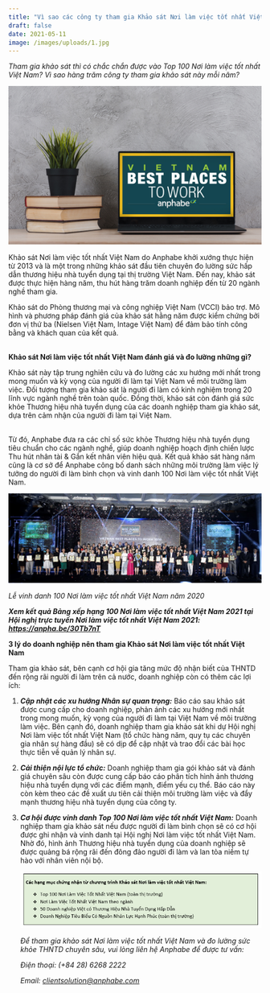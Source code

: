 ```yaml
---
title: "Vì sao các công ty tham gia Khảo sát Nơi làm việc tốt nhất Việt Nam? "
draft: false
date: 2021-05-11
image: /images/uploads/1.jpg
---
```

*Tham gia khảo sát thì có chắc chắn được vào Top 100 Nơi làm việc tốt nhất Việt Nam? Vì sao hàng trăm công ty tham gia khảo sát này mỗi năm?*

![Nơi làm việc tốt nhất Việt Nam](/images/uploads/1.jpg "Nơi làm việc tốt nhất Việt Nam")

Khảo sát Nơi làm việc tốt nhất Việt Nam do Anphabe khởi xướng thực hiện từ 2013 và là một trong những khảo sát đầu tiên chuyên đo lường sức hấp dẫn thương hiệu nhà tuyển dụng tại thị trường Việt Nam. Đến nay, khảo sát được thực hiện hàng năm, thu hút hàng trăm doanh nghiệp đến từ 20 ngành nghề tham gia. 

Khảo sát do Phòng thương mại và công nghiệp Việt Nam (VCCI) bảo trợ. Mô hình và phương pháp đánh giá của khảo sát hằng năm được kiểm chứng bởi đơn vị thứ ba (Nielsen Việt Nam, Intage Việt Nam) để đảm bảo tính công bằng và khách quan của kết quả.

\
**Khảo sát Nơi làm việc tốt nhất Việt Nam đánh giá và đo lường những gì?**

Khảo sát này tập trung nghiên cứu và đo lường các xu hướng mới nhất trong mong muốn và kỳ vọng của người đi làm tại Việt Nam về môi trường làm việc. Đối tượng tham gia khảo sát là người đi làm có kinh nghiệm trong 20 lĩnh vực ngành nghề trên toàn quốc. Đồng thời, khảo sát còn đánh giá sức khỏe Thương hiệu nhà tuyển dụng của các doanh nghiệp tham gia khảo sát, dựa trên cảm nhận của người đi làm tại Việt Nam.

\
Từ đó, Anphabe đưa ra các chỉ số sức khỏe Thương hiệu nhà tuyển dụng tiêu chuẩn cho các ngành nghề, giúp doanh nghiệp hoạch định chiến lược Thu hút nhân tài & Gắn kết nhân viên hiệu quả. Kết quả khảo sát hàng năm cũng là cơ sở để Anphabe công bố danh sách những môi trường làm việc lý tưởng do người đi làm bình chọn và vinh danh 100 Nơi làm việc tốt nhất Việt Nam.

![100 nơi làm việc tốt nhất Việt Nam](/images/uploads/top-100.jpg "100 nơi làm việc tốt nhất Việt Nam")

*Lễ vinh danh 100 Nơi làm việc tốt nhất Việt Nam năm 2020*

***Xem kết quả Bảng xếp hạng 100 Nơi làm việc tốt nhất Việt Nam 2021 tại Hội nghị trực tuyến Nơi làm việc tốt nhất Việt Nam 2021: <https://anpha.be/30Tb7nT>*** 



**3 lý do doanh nghiệp nên tham gia Khảo sát Nơi làm việc tốt nhất Việt Nam**

Tham gia khảo sát, bên cạnh cơ hội gia tăng mức độ nhận biết của THNTD đến rộng rãi người đi làm trên cả nước, doanh nghiệp còn có thêm các lợi ích: 

1. ***Cập nhật các xu hướng Nhân sự quan trọng:*** Báo cáo sau khảo sát được cung cấp cho doanh nghiệp, phản ánh các xu hướng mới nhất trong mong muốn, kỳ vọng của người đi làm tại Việt Nam về môi trường làm việc. Bên cạnh đó, doanh nghiệp tham gia khảo sát khi dự Hội nghị Nơi làm việc tốt nhất Việt Nam (tổ chức hàng năm, quy tụ các chuyên gia nhân sự hàng đầu) sẽ có dịp để cập nhật và trao đổi các bài học thực tiễn về quản lý nhân sự.  
2. ***Cải thiện nội lực tổ chức:*** Doanh nghiệp tham gia gói khảo sát và đánh giá chuyên sâu còn được cung cấp báo cáo phân tích hình ảnh thương hiệu nhà tuyển dụng với các điểm mạnh, điểm yếu cụ thể. Báo cáo này còn kèm theo các đề xuất ưu tiên cải thiện môi trường làm việc và đẩy mạnh thương hiệu nhà tuyển dụng của công ty.  
3. ***Cơ hội được vinh danh Top 100 Nơi làm việc tốt nhất Việt Nam:*** Doanh nghiệp tham gia khảo sát nếu được người đi làm bình chọn sẽ có cơ hội được ghi nhận và vinh danh tại Hội nghị Nơi làm việc tốt nhất Việt Nam. Nhờ đó, hình ảnh Thương hiệu nhà tuyển dụng của doanh nghiệp sẽ được quảng bá rộng rãi đến đông đảo người đi làm và lan tỏa niềm tự hào với nhân viên nội bộ.

   ![Hộp thông tin](/images/uploads/capture-2.png "Hộp thông tin")

   *Để tham gia khảo sát Nơi làm việc tốt nhất Việt Nam và đo lường sức khỏe THNTD chuyên sâu, vui lòng liên hệ Anphabe để được tư vấn:*

   *Điện thoại: (+84 28) 6268 2222*

   *Email: clientsolution@anphabe.com*